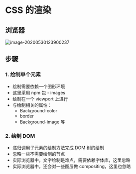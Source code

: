# CSS 的渲染

## 浏览器

![image-20200530123900237](https://tva1.sinaimg.cn/large/007S8ZIlgy1gfadgo6mq0j320y0i27cz.jpg)

## 步骤

### 1. 绘制单个元素

* 绘制需要依赖一个图形环境
* 这里采用 npm 包 - images
* 绘制在一个 viewport 上进行
* 与绘制相关的属性：
  * Background-color
  * border
  * Background-image 等



### 2. 绘制 DOM

* 递归调用子元素的绘制方法完成 DOM 树的绘制
* 忽略一些不需要绘制的节点
* 实际浏览器中，文字绘制是难点，需要依赖字体库，这里忽略
* 实际浏览器中，还会对一些图层做 compositing，这里也忽略